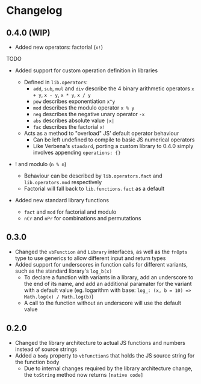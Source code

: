 # Changelog

## 0.4.0 (WIP)

- Added new operators: factorial (`x!`) 

TODO

- Added support for custom operation definition in libraries
    - Defined in `lib.operators`:
        - `add`, `sub`, `mul` and `div` describe the 4 binary arithmetic operators `x + y`, `x - y`, `x * y`, `x / y`
        - `pow` describes exponentiation `x^y`
        - `mod` describes the modulo operator `x % y`
        - `neg` describes the negative unary operator `-x`
        - `abs` describes absolute value `|x|`
        - `fac` describes the factorial `x!`
    - Acts as a method to "overload" JS' default operator behaviour
        - Can be left undefined to compile to basic JS numerical operators
        - Like Verbena's `standard`, porting a custom library to 0.4.0 simply involves appending `operations: {}`

- ! and modulo (`n % m`)
    - Behaviour can be described by `lib.operators.fact` and `lib.operators.mod` respectively
    - Factorial will fall back to `lib.functions.fact` as a default

- Added new standard library functions
    - `fact` and `mod` for factorial and modulo
    - `nCr` and `nPr` for combinations and permutations



## 0.3.0

- Changed the `vbFunction` and `Library` interfaces, as well as the `fnOpts` type to use generics to allow different input and return types
- Added support for underscores in function calls for different variants, such as the standard library's `log_b(x)`
    - To declare a function with variants in a library, add an underscore to the end of its name, and add an additional paramater for the variant with a default value (eg. logarithm with base: `log_: (x, b = 10) => Math.log(x) / Math.log(b)`)
    - A call to the function without an underscore will use the default value

## 0.2.0

- Changed the library architecture to actual JS functions and numbers instead of source strings
- Added a `body` property to `vbFunction`s that holds the JS source string for the function body
    - Due to internal changes required by the library architecture change, the `toString` method now returns `[native code]`